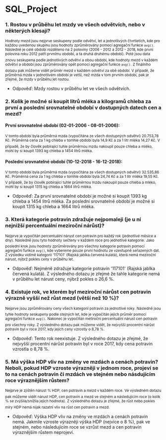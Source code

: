 # SQL_Project

### 1. Rostou v průběhu let mzdy ve všech odvětvích, nebo v některých klesají?

  <sup>Hodnoty mezd jsou nejprve seskupeny podle odvětví, let a jednotlivých čtvrtletích, kde pro každou uvedenou skupinu jsou hodnoty zprůměrovány pomocí agregační funkce ```avg()```.</sup>
  <sup>Následně je celé období rozděleno na 2 poloviny (2006 - 2012 a 2012 - 2018, kde první polovina roku 2012 patří prvnímu období, a ta druhá druhému období).</sup>
  <sup>Poté jsou data znovu seskupena podle jednotlivých odvětví a obou období, kde hodnoty mezd v každém odvětví a období jsou zprůměrovány opět pomocí agregační funkce ```avg()```.</sup>
  <sup>Z finálního dotazu pak můžeme vidět průměr mezd v každém odvětví za obě období. V případě, že průměrná mzda v jednotlivém období je vetší, než mzda v tom prvním období, pak je zřejmé, že mzdy v průběhu let rostou.</sup>
  
- Odpověď: Mzdy rostou v průběhu let ve všech odvětvích.

### 2. Kolik je možné si koupit litrů mléka a kilogramů chleba za první a poslední srovnatelné období v dostupných datech cen a mezd?
  
  #### První srovnatelné období (02-01-2006 - 08-01-2006):
      
   <sup>V tomto období byla průměrná mzda (vypočítána ze všech dostupných odvětví) 20.753,78 Kč.</sup>
   <sup>Průměrná cena za 1 kg chleba v tomhle období byla 14,9 Kč a za 1 litr mléka 14,27 Kč.</sup>
   <sup>V případě, že by člověk pobírající tuhle průměrnou mzdu nakoupil pouze chleba a mléko, mohl by si koupit 1393 kg chleba a 1454 litrů mléka.</sup>
   
  #### Poslední srovnatelné období (10-12-2018 - 16-12-2018):
      
   <sup>V tomto období byla průměrná mzda (vypočítána ze všech dostupných odvětví) 32.535,86 Kč.</sup>
   <sup>Průměrná cena za 1 kg chleba v tomhle období byla 24,74 Kč a za 1 litr mléka 19,55 Kč.</sup>
   <sup>V případě, že by člověk pobírající tuhle průměrnou mzdu nakoupil pouze chleba a mléko, mohl by si koupit 1315 kg chleba a 1664 litrů mléka.</sub>
   
- Odpověď: Za první srovnatelné období je možné si koupit 1393 kg chleba a 1454 litrů mléka. 
           Za poslední srovnatelné období je možné si koupit 1315 kg chleba a 1664 litrů mléka.
    
### 3. Která kategorie potravin zdražuje nejpomaleji (je u ní nejnižší percentuální meziroční nárůst)?

   <sup>Nejprve je vypočítán percentuální nárust cen potravin pro každý rok (jednotlivé měsíce a dny).</sup>
   <sup>Následně jsou tyto hodnoty sečteny v každém roce pro jednotlivé kategorie.</sup>
   <sup>Jako poslední krok jsou hodnoty zprůměrovány pro všechny kategorie potravin pomocí agregační funkce ```avg()```, kde vybereme pouze první hodnotu ze vzestupně seřazených dat. Z výsledku vidímě kategorii '117101' (Rajská jablka červená kulatá), která nemá meziroční nárust, nýbrž pokles ceny v průběhu let.</sup>

- Odpověď: Nejméně zdražuje kategorie potravin '117101' (Rajská jablka červená kulatá). Z výsledného dotazu je zřejmé že tahle kategorie nemá v průběhu let nárust ceny, nýbrž pokles o 26,6 %.

### 4. Existuje rok, ve kterém byl meziroční nárůst cen potravin výrazně vyšší než růst mezd (větší než 10 %)?

   <sup>Nejprve jsou zprůměrovány ceny všech kategorií potravin za jednotlivé roky.</sup>
   <sup>Následně jsou tyhle hodnoty seskupeny podle stejných let, kde je vypočítán jejich průměr pomocí agregační funkce ```avg()```.</sup>
   <sup>Nakonec je vypočítán metiroční percentuální nárust cen potravin pro všechny roky. Z výsledného dotazu pak můžeme vidět, že nejvyšší procentní nárůst potravin byl v roce 2017, kdy jejich ceny vzrostly o 8,78 %.</sup>

- Odpověď: Tento rok neexistuje. Z výsledného dotazu je zřejmé, že nejvyšší procentní nárůst potravin byl v roce 2017, kdy cena potravin vzrostla o 8,78 %.

### 5. Má výška HDP vliv na změny ve mzdách a cenách potravin? Neboli, pokud HDP vzroste výrazněji v jednom roce, projeví se to na cenách potravin či mzdách ve stejném nebo násdujícím roce výraznějším růstem?

  <sup>Nejprve je zjištěn nárust % HDP, cen potravin a mezd v každém roce.</sup>
  <sup>Ve výsledném dotazu pak můžeme vidět nárust HDP, cen potravin a mezd ve stejném a následujícím roce (o kolik % se zvýšila/snížila jejich hodnota).</sup>
  <sup>Z výsledného dotazu je zřejmé, že růst nebo pokles míry HDP nemá nijak razatní vliv na růst cen potravin a mezd.</sup>

- Odpověď: Výška HDP vliv na změny ve mzdách a cenách potravin nemá. Jakmile vzroste výrazněji výška HDP (nejvíce o 8 %), pak ve stejném, nebo následujícím roce
            se vzrůst mezd a cen potravin výraznějším růstem neprojeví.
